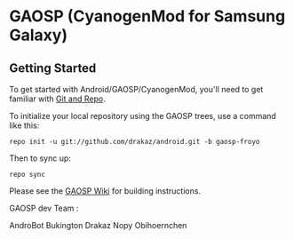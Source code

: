 GAOSP (CyanogenMod for Samsung Galaxy)
===========

Getting Started
---------------

To get started with Android/GAOSP/CyanogenMod, you'll need to get
familiar with [Git and Repo](http://source.android.com/download/using-repo).

To initialize your local repository using the GAOSP trees, use a command like this:

    repo init -u git://github.com/drakaz/android.git -b gaosp-froyo

Then to sync up:

    repo sync

Please see the [GAOSP Wiki](http://code.google.com/p/gaosp/wiki/Building) for building instructions.


GAOSP dev Team :

AndroBot
Bukington
Drakaz
Nopy
Obihoernchen
